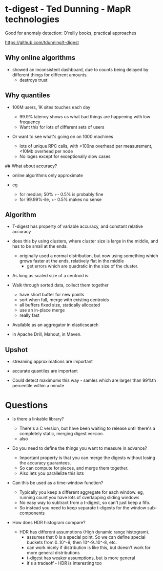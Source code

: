 # t-digest - Ted Dunning - MapR technologies

Good for anomaly detection: O'reilly books, practical approaches

https://github.com/tdunning/t-digest

## Why online algorithms

 - showed an inconsistent dashboard, due to counts being delayed by different things for different amounts.
   - destroys trust

## Why quantiles

 - 100M users, 1K sites touches each day
   - 99.9% latency shows us what bad things are happening with low frequency
   - Want this for lots of different sets of users

 - Or want to see what's going on on 1000 machines
   - lots of unique RPC calls, with <100ns overhead per measurement, <10Mb overhead per node
   - No loges except for exceptionally slow cases

## What about accuracy?

 - online algorithms only approximate

 - eg
   - for median; 50% +- 0.5% is probably fine
   - for 99.99%-ile, +- 0.5% makes no sense

## Algorithm

 - T-digest has property of variable accuracy, and constant relative accuracy

 - does this by using clusters, where cluster size is large in the middle, and has to be small at the ends.
   - originally used a normal distribution, but now using something which grows faster at the ends, relatively flat in the middle
     - get errors which are quadratic in the size of the cluster.

 - As long as scaled size of a centroid is 

 - Walk through sorted data, collect them together
   - have short butter for new points
    - sort when full, merge with existing centroids
    - all buffers fixed size, statically allocated
    - use an in-place merge
    - really fast

 - Available as an aggregator in elasticsearch
 - In Apache Drill, Mahout, in Maven.

## Upshot

 - streaming approximations are important
 - accurate quantiles are important

 - Could detect maximums this way - samles which are larger than 99%th percentile within a minute

# Questions

 - Is there a linkable library?
   - There's a C version, but have been waiting to release until there's a completely static, merging digest version.
   - also 

 - Do you need to define the things you want to measure in advance?
   - Important property is that you can merge the digests without losing the accuracy guarantees.
   - So can compute for pieces, and merge them together.
   - Also lets you parallelize this lots

 - Can this be used as a time-window function?
   - Typically you keep a different aggregate for each window.  eg, running count you have lots of overlapping sliding windows
   - No easy way to subtract from a t-digest, so can't just keep a fifo.
   - So instead you need to keep separate t-digests for the window sub-components

 - How does HDR histogram compare?
   - HDR has different assumptions (High dynamic range histogram).
     - assumes that 0 is a special point.  So we can define special buckets from 0..10^-9, then 10^-9..10^-8, etc.
     - can work nicely if distribution is like this, but doesn't work for more general distributions
     - t-digest has weaker assumptions, but is more general
     - it's a tradeoff - HDR is interesting too
